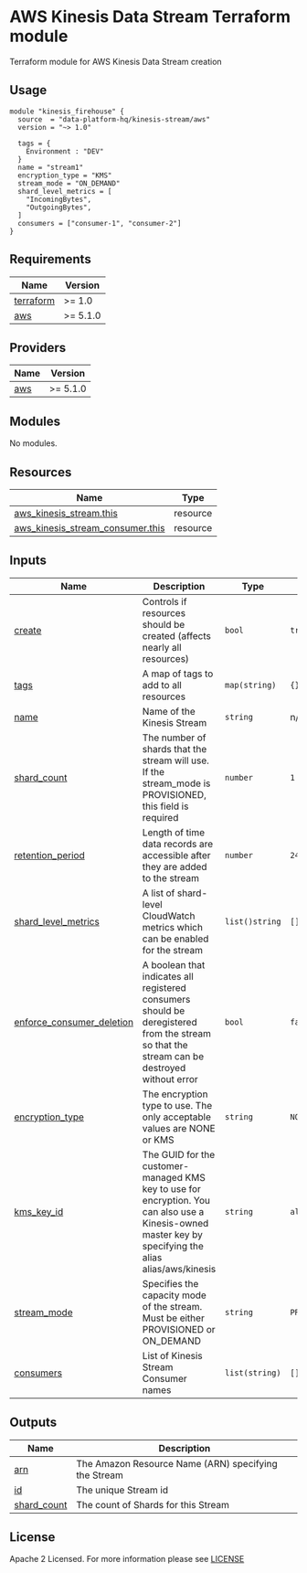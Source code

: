 # AWS Kinesis Data Stream Terraform module
Terraform module for AWS Kinesis Data Stream creation

## Usage

```hcl
module "kinesis_firehouse" {
  source  = "data-platform-hq/kinesis-stream/aws"
  version = "~> 1.0"
  
  tags = {
    Environment : "DEV"
  }
  name = "stream1"
  encryption_type = "KMS"
  stream_mode = "ON_DEMAND"
  shard_level_metrics = [
    "IncomingBytes",
    "OutgoingBytes",
  ]
  consumers = ["consumer-1", "consumer-2"]
}
```

<!-- BEGIN_TF_DOCS -->
## Requirements

| Name                                                                        | Version  |
|-----------------------------------------------------------------------------|----------|
| <a name="requirement_terraform"></a> [terraform](#requirement\_terraform)   | >= 1.0   |
| <a name="requirement_aws"></a> [aws](#requirement\_aws)                     | >= 5.1.0 |

## Providers

| Name                                                | Version  |
|-----------------------------------------------------|----------|
| <a name="provider_aws"></a> [aws](#provider\_aws)   | >= 5.1.0 |

## Modules

No modules.

## Resources

| Name                                                                                                                                       | Type        |
|--------------------------------------------------------------------------------------------------------------------------------------------|-------------|
| [aws_kinesis_stream.this](https://registry.terraform.io/providers/hashicorp/aws/latest/docs/resources/kinesis_stream)                      | resource    |
| [aws_kinesis_stream_consumer.this](https://registry.terraform.io/providers/hashicorp/aws/latest/docs/resources/kinesis_stream_consumer)    | resource    |

## Inputs

| Name                                                                                                                                                                        | Description                                                                                                                                                                                                                          | Type                                                                                                                                                                                                                                                                                                                                                                                                                                                                                                                                                                                                                                                                                                                                                                                                                                                                                                                                                                                                                                                                                                                                                                                                                                                                                                                                                                                                                                                           | Default                                                                                                                             | Required |
|-----------------------------------------------------------------------------------------------------------------------------------------------------------------------------|--------------------------------------------------------------------------------------------------------------------------------------------------------------------------------------------------------------------------------------|----------------------------------------------------------------------------------------------------------------------------------------------------------------------------------------------------------------------------------------------------------------------------------------------------------------------------------------------------------------------------------------------------------------------------------------------------------------------------------------------------------------------------------------------------------------------------------------------------------------------------------------------------------------------------------------------------------------------------------------------------------------------------------------------------------------------------------------------------------------------------------------------------------------------------------------------------------------------------------------------------------------------------------------------------------------------------------------------------------------------------------------------------------------------------------------------------------------------------------------------------------------------------------------------------------------------------------------------------------------------------------------------------------------------------------------------------------------|-------------------------------------------------------------------------------------------------------------------------------------|:--------:|
| <a name="input_create"></a> [create](#input\_create)                                                                                                                        | Controls if resources should be created (affects nearly all resources)                                                                                                                                                               | `bool`                                                                                                                                                                                                                                                                                                                                                                                                                                                                                                                                                                                                                                                                                                                                                                                                                                                                                                                                                                                                                                                                                                                                                                                                                                                                                                                                                                                                                                                         | `true`                                                                                                                              |    no    |
| <a name="input_tags"></a> [tags](#input\_tags)                                                                                                                              | A map of tags to add to all resources                                                                                                                                                                                                | `map(string)`                                                                                                                                                                                                                                                                                                                                                                                                                                                                                                                                                                                                                                                                                                                                                                                                                                                                                                                                                                                                                                                                                                                                                                                                                                                                                                                                                                                                                                                  | `{}`                                                                                                                                |    no    |
| <a name="input_name"></a> [name](#input\_name)                                                                                                                              | Name of the Kinesis Stream                                                                                                                                                                                                           | `string`                                                                                                                                                                                                                                                                                                                                                                                                                                                                                                                                                                                                                                                                                                                                                                                                                                                                                                                                                                                                                                                                                                                                                                                                                                                                                                                                                                                                                                                       | n/a                                                                                                                                 |   yes    |
| <a name="input_shard_count"></a> [shard\_count](#input\_shard\_count)                                                                                                       | The number of shards that the stream will use. If the stream_mode is PROVISIONED, this field is required                                                                                                                             | `number`                                                                                                                                                                                                                                                                                                                                                                                                                                                                                                                                                                                                                                                                                                                                                                                                                                                                                                                                                                                                                                                                                                                                                                                                                                                                                                                                                                                                                                                       | `1`                                                                                                                                 |    no    |
| <a name="input_retention_period"></a> [retention\_period](#input\_retention\_period)                                                                                        | Length of time data records are accessible after they are added to the stream                                                                                                                                                        | `number`                                                                                                                                                                                                                                                                                                                                                                                                                                                                                                                                                                                                                                                                                                                                                                                                                                                                                                                                                                                                                                                                                                                                                                                                                                                                                                                                                                                                                                                       | `24`                                                                                                                                |    no    |
| <a name="input_shard_level_metrics"></a> [shard\_level\_metrics](#input\_shard\_level\_metrics)                                                                             | A list of shard-level CloudWatch metrics which can be enabled for the stream                                                                                                                                                         | `list()string`                                                                                                                                                                                                                                                                                                                                                                                                                                                                                                                                                                                                                                                                                                                                                                                                                                                                                                                                                                                                                                                                                                                                                                                                                                                                                                                                                                                                                                                 | `[]`                                                                                                                                |    no    |
| <a name="input_enforce_consumer_deletion"></a> [enforce\_consumer\_deletion](#input\_enforce\_consumer\_deletion)                                                           | A boolean that indicates all registered consumers should be deregistered from the stream so that the stream can be destroyed without error                                                                                           | `bool`                                                                                                                                                                                                                                                                                                                                                                                                                                                                                                                                                                                                                                                                                                                                                                                                                                                                                                                                                                                                                                                                                                                                                                                                                                                                                                                                                                                                                                                         | `false`                                                                                                                             |    no    |
| <a name="input_encryption_type"></a> [encryption\_type](#input\_encryption\_type)                                                                                           | The encryption type to use. The only acceptable values are NONE or KMS                                                                                                                                                               | `string`                                                                                                                                                                                                                                                                                                                                                                                                                                                                                                                                                                                                                                                                                                                                                                                                                                                                                                                                                                                                                                                                                                                                                                                                                                                                                                                                                                                                                                                       | `NONE`                                                                                                                              |    no    |
| <a name="input_kms_key_id"></a> [kms\_key\_id](#input\_kms\_key\_id)                                                                                                        | The GUID for the customer-managed KMS key to use for encryption. You can also use a Kinesis-owned master key by specifying the alias alias/aws/kinesis                                                                               | `string`                                                                                                                                                                                                                                                                                                                                                                                                                                                                                                                                                                                                                                                                                                                                                                                                                                                                                                                                                                                                                                                                                                                                                                                                                                                                                                                                                                                                                                                       | `alias/aws/kinesis`                                                                                                                 |    no    |
| <a name="input_stream_mode"></a> [stream\_mode](#input\_stream\_mode)                                                                                                       | Specifies the capacity mode of the stream. Must be either PROVISIONED or ON_DEMAND                                                                                                                                                   | `string`                                                                                                                                                                                                                                                                                                                                                                                                                                                                                                                                                                                                                                                                                                                                                                                                                                                                                                                                                                                                                                                                                                                                                                                                                                                                                                                                                                                                                                                       | `PROVISIONED`                                                                                                                       |    no    |
| <a name="input_consumers"></a> [consumers](#input\_consumers)                                                                                                               | List of Kinesis Stream Consumer names                                                                                                                                                                                                | `list(string)`                                                                                                                                                                                                                                                                                                                                                                                                                                                                                                                                                                                                                                                                                                                                                                                                                                                                                                                                                                                                                                                                                                                                                                                                                                                                                                                                                                                                                                                 | `[]`                                                                                                                                |    no    |

## Outputs

| Name                                                                    | Description                                          |
|-------------------------------------------------------------------------|------------------------------------------------------|
| <a name="output_arn"></a> [arn](#output\_arn)                           | The Amazon Resource Name (ARN) specifying the Stream |
| <a name="output_id"></a> [id](#output\_id)                              | The unique Stream id                                 |
| <a name="output_shard_count"></a> [shard\_count](#output\_shard\_count) | The count of Shards for this Stream                  |
<!-- END_TF_DOCS -->

## License

Apache 2 Licensed. For more information please see [LICENSE](https://github.com/data-platform-hq/terraform-azurerm-linux-web-app/tree/main/LICENSE)
